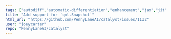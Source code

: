 ```yaml
---
tags: ["autodiff","automatic-differentiation","enhancement","jax","jit","llvm","mlir","pennylane","python","qir","quantum","quantum-compiler","quantum-computing"]
title: "Add support for `qml.Snapshot`"
html_url: "https://github.com/PennyLaneAI/catalyst/issues/1132"
user: "joeycarter"
repo: "PennyLaneAI/catalyst"
---
```


